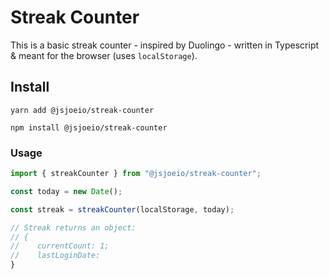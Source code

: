 # Streak Counter

This is a basic streak counter - inspired by Duolingo - written in Typescript & meant for the browser (uses `localStorage`).

## Install 

```shell
yarn add @jsjoeio/streak-counter
```

```shell
npm install @jsjoeio/streak-counter
```

### Usage

```typescript
import { streakCounter } from "@jsjoeio/streak-counter";

const today = new Date();

const streak = streakCounter(localStorage, today);

// Streak returns an object:
// {
//    currentCount: 1;
//    lastLoginDate: 
}
```